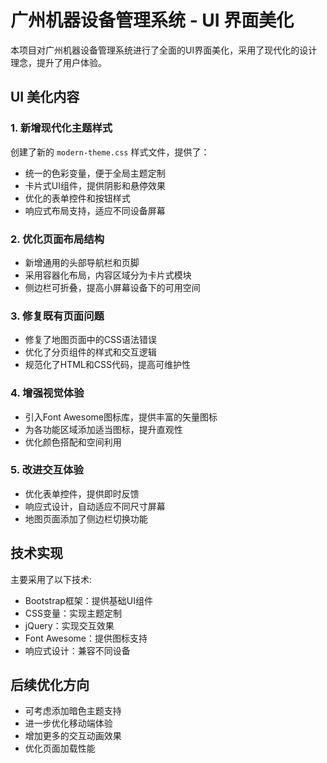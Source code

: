 # 广州机器设备管理系统 - UI 界面美化

本项目对广州机器设备管理系统进行了全面的UI界面美化，采用了现代化的设计理念，提升了用户体验。

## UI 美化内容

### 1. 新增现代化主题样式

创建了新的 `modern-theme.css` 样式文件，提供了：
- 统一的色彩变量，便于全局主题定制
- 卡片式UI组件，提供阴影和悬停效果
- 优化的表单控件和按钮样式
- 响应式布局支持，适应不同设备屏幕

### 2. 优化页面布局结构

- 新增通用的头部导航栏和页脚
- 采用容器化布局，内容区域分为卡片式模块
- 侧边栏可折叠，提高小屏幕设备下的可用空间

### 3. 修复既有页面问题

- 修复了地图页面中的CSS语法错误
- 优化了分页组件的样式和交互逻辑
- 规范化了HTML和CSS代码，提高可维护性

### 4. 增强视觉体验

- 引入Font Awesome图标库，提供丰富的矢量图标
- 为各功能区域添加适当图标，提升直观性
- 优化颜色搭配和空间利用

### 5. 改进交互体验

- 优化表单控件，提供即时反馈
- 响应式设计，自动适应不同尺寸屏幕
- 地图页面添加了侧边栏切换功能

## 技术实现

主要采用了以下技术:
- Bootstrap框架：提供基础UI组件
- CSS变量：实现主题定制
- jQuery：实现交互效果
- Font Awesome：提供图标支持
- 响应式设计：兼容不同设备

## 后续优化方向

- 可考虑添加暗色主题支持
- 进一步优化移动端体验
- 增加更多的交互动画效果
- 优化页面加载性能 
